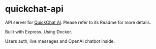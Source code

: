 # quickchat-api

API server for [QuickChat AI](https://github.com/artemplv/QuickChat-AI). Please refer to its Readme for more details.

Built with Express. Using Docker.

Users auth, live messages and OpenAI chatbot inside.
